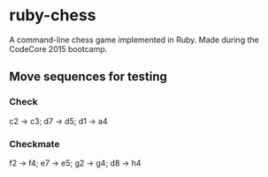 # ruby-chess
A command-line chess game implemented in Ruby. Made during the CodeCore 2015 bootcamp.

## Move sequences for testing

### Check
c2 -> c3; d7 -> d5; d1 -> a4

### Checkmate
f2 -> f4; e7 -> e5; g2 -> g4; d8 -> h4
